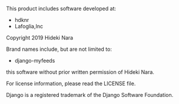 This product includes software developed at:

* hdknr
* Lafoglia,Inc

Copyright 2019  Hideki Nara

Brand names include, but are not limited to:

* django-myfeeds

this software without prior written permission of Hideki Nara.

For license information, please read the LICENSE file.

Django is a registered trademark of the Django Software Foundation.
